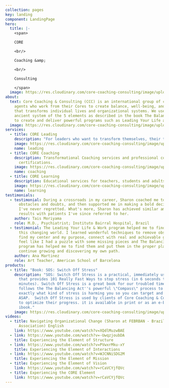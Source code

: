 ```yaml
---
collection: pages
key: landing
component: LandingPage
hero:
  title: |-
    <span>

    CORE

    <br/>

    Coaching &amp;

    <br/>

    Consulting

    </span>
  image: https://res.cloudinary.com/core-coaching-consulting/image/upload/v1596493058/pexels-pixabay-161154_uftaqi.jpg
about:
  text: Core Coaching & Consulting (CCC) is an international group of change
    agents who work from their Cores to create balance, well-being, and flow
    that transforms individual lives and organizational systems. We use the
    ancient system of the 5 elements as described in the book The Balancing Act
    to create and deliver powerful programs such as Leading Your Life and Work.
  image: https://res.cloudinary.com/core-coaching-consulting/image/upload/v1595111411/logo_feamvb.png
services:
  - title: CORE Leading
    description: "For leaders who want to transform themselves, their teams & companies. "
    image: https://res.cloudinary.com/core-coaching-consulting/image/upload/v1598279113/Core_Leading_2_dh5xd8.jpg
    name: leading
  - title: CORE Coaching
    description: Transformational Coaching services and professional coaching
      certifications.
    image: https://res.cloudinary.com/core-coaching-consulting/image/upload/v1598276678/Core_Coaching_cropped_p6sdzy.jpg
    name: coaching
  - title: CORE Learning
    description: Educational services for teachers, students and adults in transition.
    image: https://res.cloudinary.com/core-coaching-consulting/image/upload/v1598276673/Core_learning_4_1_u3aepv.jpg
    name: learning
testimonials:
  - testimonial: During a crossroads in my career, Sharon coached me to overcome
      obstacles and doubts, and then supported me in making a bold decision that
      I've never regretted. What's more, Sharon has achieved similar amazing
      results with patients I've since referred to her.
    author: Tais Moriyama
    role: M.D., Psychiatrist; Instituto Bairral Hospital, Brazil
  - testimonial: The Leading Your Life & Work program helped me to find myself in
      this changing world. I learned wonderful techniques to remove obstacles,
      find my center and my purpose, connect with real and achievable goals. I
      feel like I had a puzzle with some missing pieces and The Balancing Act
      program has helped me to find them and put them in the proper place, to
      continue growing and discovering my own path.
    author: Ana Martinez
    role: Art Teacher, American School of Barcelona
products:
  - title: "Book: SOS: Switch Off Stress"
    description: "SOS: Switch Off Stress is a practical, immediately usable book
      that provides 101 Really Fast Ways to stop stress (in 6 seconds to 6
      minutes). Switch Off Stress is a great book for our troubled times. It
      follows the The Balancing Act''s powerful \"Compass\" process to show you
      exactly what kind of stress is harming you so you can target and remove it
      ASAP.  Switch Off Stress is used by clients of Core Coaching & Consulting
      to optimize their progress. it is available in print or as an e-book or
      ibook."
    image: https://res.cloudinary.com/core-coaching-consulting/image/upload/v1594942999/sos-book_tc9jx9.jpg
videos:
  - title: Navigating Organizational Change (Sharon at FEBRBAN - Brazil Banking
      Association) English
    link: https://www.youtube.com/watch?v=XQdlMuzwBAE
  - link: https://www.youtube.com/watch?v=-UwqzjoubDA
    title: Experiencing the Element of Structure
  - link: https://www.youtube.com/watch?v=PVwxrMku-xY
    title: Experiencing the Element of Interactions
  - link: https://www.youtube.com/watch?v=WJCNNiSDG2M
    title: Experiencing the Element of Mission
  - title: Experiencing the Element of Vision
    link: https://www.youtube.com/watch?v=rCaVCYjfQVc
  - title: Experiencing the CORE Element
    link: https://www.youtube.com/watch?v=rCaVCYjfQVc
---
```


